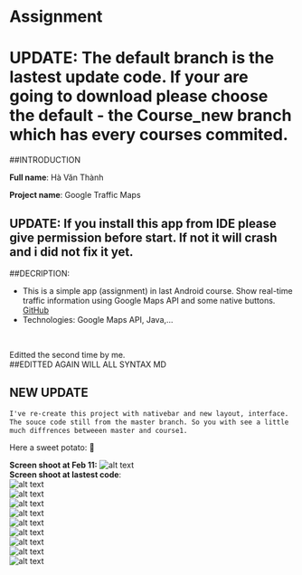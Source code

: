 # Assignment
# UPDATE: The default branch is the lastest update code. If your are going to download please choose the default - the Course_new branch which has every courses commited.

##INTRODUCTION <br/>

__Full name__: Hà Văn Thành <br/>

__Project name__: Google Traffic Maps

## UPDATE: If you install this app from IDE please give permission before start. If not it will crash and i did not fix it yet.
##DECRIPTION:<br/> 
- This is a simple app (assignment) in last Android course. Show real-time traffic information using Google Maps API and some native buttons.
[GitHub](http://github.com) <br/>
- Technologies: Google Maps API, Java,...<br/>
<br/>

Editted the second time by me. <br/>
##EDITTED AGAIN WILL ALL SYNTAX MD
## NEW UPDATE
```diff
I've re-create this project with nativebar and new layout, interface.
The souce code still from the master branch. So you with see a little 
much diffrences betweeen master and course1.
```
Here a sweet potato: :sweet_potato: <br/>

__Screen shoot at Feb 11:__ 
![alt text](https://github.com/thanhahvan1/Assignment/blob/course1/Screenshot_2017-02-11-17-31-32-51.png "Screen shoot at Feb 11")
 <br/>
__Screen shoot at lastest code__:
 <br/>
![alt text](https://github.com/thanhahvan1/Assignment/blob/Course_New/screen/1.png "now")  <br/>
![alt text](https://github.com/thanhahvan1/Assignment/blob/Course_New/screen/2.png "now")  <br/>
![alt text](https://github.com/thanhahvan1/Assignment/blob/Course_New/screen/3.png "now")  <br/>
![alt text](https://github.com/thanhahvan1/Assignment/blob/Course_New/screen/4.png "now")  <br/>
![alt text](https://github.com/thanhahvan1/Assignment/blob/Course_New/screen/5.png "now")  <br/>
![alt text](https://github.com/thanhahvan1/Assignment/blob/Course_New/screen/6.png "now")  <br/>
![alt text](https://github.com/thanhahvan1/Assignment/blob/Course_New/screen/7.png "now")  <br/>
![alt text](https://github.com/thanhahvan1/Assignment/blob/Course_New/screen/8.png "now")  <br/>
![alt text](https://github.com/thanhahvan1/Assignment/blob/Course_New/screen/9.png "now") <br/>
